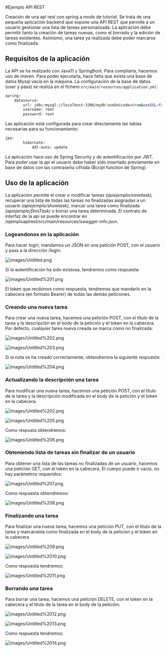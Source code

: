 #Ejemplo API REST

Creación de una api rest con spring a modo de tutorial. Se trata de una pequeña aplicación backend que expone una API REST que permite a un usuario gestionar una lista de tareas personalizada.
La aplicación debe permitir tanto la creación de tareas nuevas, como el borrado y la edición de tareas existentes. Asímismo, una tarea ya realizada debe poder marcarse como finalizada.

## Requisitos de la aplicación

La API se ha realizado con Java11 y SpringBoot. Para compilarla, hacemos uso de maven. Para poder ejecutarla, hace falta que exista una base de datos Mysql vacía en la máquina. 
La configuración de la base de datos (user y pass) se realiza en el fichero *`src/main/resources/application.yml`*:

```bash
spring:
	datasource:
		url: jdbc:mysql://localhost:3306/mydb?useUnicode=true&useSSL=false&useJDBCCompliantTimezoneShift=true&useLegacyDatetimeCode=false&serverTimezone=UTC
		username: root
		password: root
```

Las aplicación está configurada para crear directamente las tablas necesarias para su funcionamiento:

```bash
jpa:
		hibernate:
			ddl-auto: update
```

La aplicación hace uso de Spring Security y de autentificación por JWT.
Para poder usar la api el usuario debe haber sido insertado previamente en base de datos con las contraseña cifrada (Bcript function de Spring).

## Uso de la aplicación

La aplicación permite el crear o modificar tareas (*apiejemplo/savetask),*  recuperar una lista de todas las tareas no finalizadas asignadas a un usuario *(apiejemplo/showtask),* marcar una tarea como finalizada *(apiejemplo/finisTask)* o borrar una tarea determinada. El contrato de interfaz de la api se puede encontrar en /ejemploapirest/src/main/resources/swagger-info.json.

### Logeandonos en la aplicación

Para hacer login, mandamos un JSON en una petición POST, con el usuario y pass a la dirección /login:

![images/Untitled.png](images/Untitled.png)

Si la autentificación ha sido existosa, tendremos como respuesta:

![images/Untitled%201.png](images/Untitled%201.png)

El token que recibimos como respuesta, tendremos que mandarlo en la cabecera (en formato Bearer) de todas las demás peticiones.

### Creando una nueva tarea

Para crear una nueva tarea, hacemos una petición POST, con el título de la tarea y la descripción en el body de la petición y el token en la cabecera. Por defecto, cualquier tarea nueva creada se marca como no finalizada:

![images/Untitled%202.png](images/Untitled%202.png)

![images/Untitled%203.png](images/Untitled%203.png)

Si la nota se ha creado correctamente, obtendremos la siguiente respuesta:

![images/Untitled%204.png](images/Untitled%204.png)

### Actualizando la descripción una tarea

Para modificar una nueva tarea, hacemos una petición POST, con el título de la tarea y la descripción modificada en el body de la petición y el token en la cabecera. 

![images/Untitled%202.png](images/Untitled%202.png)

![images/Untitled%205.png](images/Untitled%205.png)

Como respusta obtendremos:

![images/Untitled%206.png](images/Untitled%206.png)

### Obteniendo lista de tareas sin finalizar de un usuario

Para obtener una lista de las tareas no finalizadas de un usuario, hacemos una petición GET, con el token en la cabecera. El cuerpo puede ir vacío, no hay parámetros requeridos: 

![images/Untitled%207.png](images/Untitled%207.png)

Como respuesta obtendremos:

![images/Untitled%208.png](images/Untitled%208.png)

### Finalizando una tarea

Para finalizar una nueva tarea, hacemos una petición PUT, con el título de la tarea y marcándola como finalizada en el body de la petición y el token en la cabecera

![images/Untitled%209.png](images/Untitled%209.png)

![images/Untitled%2010.png](images/Untitled%2010.png)

Como respuesta tendremos:

![images/Untitled%2011.png](images/Untitled%2011.png)

### Borrando una tarea

Para borrar una tarea, hacemos una petición DELETE, con el token en la cabecera y el título de la tarea en el body de la petición:

![images/Untitled%2012.png](images/Untitled%2012.png)

![images/Untitled%2013.png](images/Untitled%2013.png)

Como respuesta tendremos:

![images/Untitled%2014.png](images/Untitled%2014.png)